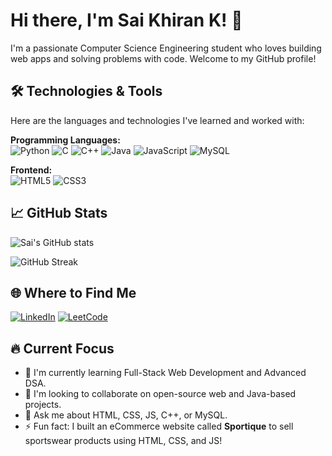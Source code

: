 # Hi there, I'm Sai Khiran K! 👋

I'm a passionate Computer Science Engineering student who loves building web apps and solving problems with code. Welcome to my GitHub profile!

## 🛠 Technologies & Tools

Here are the languages and technologies I've learned and worked with:

**Programming Languages:**  
![Python](https://img.shields.io/badge/Python-3776AB?style=for-the-badge&logo=python&logoColor=white)
![C](https://img.shields.io/badge/C-00599C?style=for-the-badge&logo=c&logoColor=white)
![C++](https://img.shields.io/badge/C++-00599C?style=for-the-badge&logo=c%2B%2B&logoColor=white)
![Java](https://img.shields.io/badge/Java-ED8B00?style=for-the-badge&logo=openjdk&logoColor=white)
![JavaScript](https://img.shields.io/badge/JavaScript-F7DF1E?style=for-the-badge&logo=javascript&logoColor=black)
![MySQL](https://img.shields.io/badge/MySQL-4479A1?style=for-the-badge&logo=mysql&logoColor=white)

**Frontend:**  
![HTML5](https://img.shields.io/badge/HTML5-E34F26?style=for-the-badge&logo=html5&logoColor=white)
![CSS3](https://img.shields.io/badge/CSS3-1572B6?style=for-the-badge&logo=css3&logoColor=white)

## 📈 GitHub Stats

![Sai's GitHub stats](https://github-readme-stats.vercel.app/api?username=saikhiran7&show_icons=true&theme=radical)

![GitHub Streak](https://streak-stats.demolab.com?user=saikhiran7&theme=radical)

## 🌐 Where to Find Me

[![LinkedIn](https://img.shields.io/badge/LinkedIn-0077B5?style=for-the-badge&logo=linkedin&logoColor=white)](https://www.linkedin.com/in/sai-khiran-k-8a7766216/)
[![LeetCode](https://img.shields.io/badge/-LeetCode-FFA116?style=for-the-badge&logo=LeetCode&logoColor=black)](https://leetcode.com/u/saikhiran_7/)

## 🔥 Current Focus

- 🌱 I'm currently learning Full-Stack Web Development and Advanced DSA.
- 👯 I'm looking to collaborate on open-source web and Java-based projects.
- 💬 Ask me about HTML, CSS, JS, C++, or MySQL.
- ⚡ Fun fact: I built an eCommerce website called **Sportique** to sell sportswear products using HTML, CSS, and JS!
